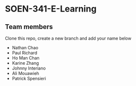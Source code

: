 # SOEN-341-E-Learning

## Team members

Clone this repo, create a new branch and add your name below

* Nathan Chao
* Paul Richard
* Ho Man Chan
* Karine Zhang
* Johnny Interiano
* Ali Mouawieh
* Patrick Spensieri

